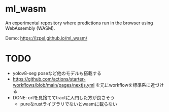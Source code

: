 # ml_wasm

An experimental repository where predictions run in the browser using WebAssembly (WASM).

Demo: https://lzpel.github.io/ml_wasm/

# TODO

- yolov8-seg poseなど他のモデルも搭載する
- https://github.com/actions/starter-workflows/blob/main/pages/nextjs.yml を元にworkflowを標準系に近づける
- DONE: ortを見捨ててtractに入門した方が良さそう
  - pureなrustライブラリでないとwasmに載らない